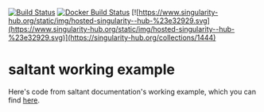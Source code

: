 [![Build Status](https://travis-ci.com/mwiens91/saltant-working-example.svg?branch=master)](https://travis-ci.com/mwiens91/saltant-working-example)
[![Docker Build Status](https://img.shields.io/docker/build/mwiens91/saltant-working-example.svg)](https://hub.docker.com/r/mwiens91/saltant-working-example/)
[![https://www.singularity-hub.org/static/img/hosted-singularity--hub-%23e32929.svg](https://www.singularity-hub.org/static/img/hosted-singularity--hub-%23e32929.svg)](https://singularity-hub.org/collections/1444)

# saltant working example

Here's code from saltant documentation's working example, which you can
find [here](https://saltant.readthedocs.io/en/latest/using/working-example.html).
